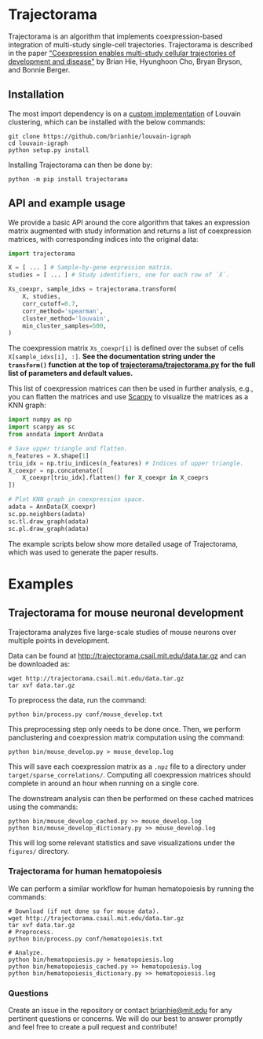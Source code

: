 
# Trajectorama

Trajectorama is an algorithm that implements coexpression-based integration of multi-study single-cell trajectories. Trajectorama is described in the paper ["Coexpression enables multi-study cellular trajectories of development and disease"](https://www.biorxiv.org/content/10.1101/719088v1) by Brian Hie, Hyunghoon Cho, Bryan Bryson, and Bonnie Berger.

## Installation

The most import dependency is on a [custom implementation](https://github.com/brianhie/louvain-igraph) of Louvain clustering, which can be installed with the below commands:
```
git clone https://github.com/brianhie/louvain-igraph
cd louvain-igraph
python setup.py install
```
Installing Trajectorama can then be done by:
```
python -m pip install trajectorama
```

## API and example usage

We provide a basic API around the core algorithm that takes an expression matrix augmented with study information and returns a list of coexpression matrices, with corresponding indices into the original data:
```python
import trajectorama

X = [ ... ] # Sample-by-gene expression matrix.
studies = [ ... ] # Study identifiers, one for each row of `X`.

Xs_coexpr, sample_idxs = trajectorama.transform(
    X, studies,
    corr_cutoff=0.7,
    corr_method='spearman',
    cluster_method='louvain',
    min_cluster_samples=500,
)
```

The coexpression matrix `Xs_coexpr[i]` is defined over the subset of cells `X[sample_idxs[i], :]`. **See the documentation string under the `transform()` function at the top of [trajectorama/trajectorama.py](trajectorama/trajectorama.py) for the full list of parameters and default values.**

This list of coexpression matrices can then be used in further analysis, e.g., you can flatten the matrices and use [Scanpy](https://scanpy.readthedocs.io/) to visualize the matrices as a KNN graph:
```python
import numpy as np
import scanpy as sc
from anndata import AnnData

# Save upper triangle and flatten.
n_features = X.shape[1]
triu_idx = np.triu_indices(n_features) # Indices of upper triangle.
X_coexpr = np.concatenate([
    X_coexpr[triu_idx].flatten() for X_coexpr in X_coeprs
])

# Plot KNN graph in coexpression space.
adata = AnnData(X_coexpr)
sc.pp.neighbors(adata)
sc.tl.draw_graph(adata)
sc.pl.draw_graph(adata)

```

The example scripts below show more detailed usage of Trajectorama, which was used to generate the paper results.

# Examples

## Trajectorama for mouse neuronal development

Trajectorama analyzes five large-scale studies of mouse neurons over multiple points in development.

Data can be found at http://trajectorama.csail.mit.edu/data.tar.gz and can be downloaded as:
```
wget http://trajectorama.csail.mit.edu/data.tar.gz
tar xvf data.tar.gz
```

To preprocess the data, run the command:
```
python bin/process.py conf/mouse_develop.txt
```
This preprocessing step only needs to be done once. Then, we perform panclustering and coexpression matrix computation using the command:
```
python bin/mouse_develop.py > mouse_develop.log
```
This will save each coexpression matrix as a `.npz` file to a directory under `target/sparse_correlations/`. Computing all coexpression matrices should complete in around an hour when running on a single core.

The downstream analysis can then be performed on these cached matrices using the commands:
```
python bin/mouse_develop_cached.py >> mouse_develop.log
python bin/mouse_develop_dictionary.py >> mouse_develop.log
```
This will log some relevant statistics and save visualizations under the `figures/` directory.


### Trajectorama for human hematopoiesis

We can perform a similar workflow for human hematopoiesis by running the commands:
```
# Download (if not done so for mouse data).
wget http://trajectorama.csail.mit.edu/data.tar.gz
tar xvf data.tar.gz
# Preprocess.
python bin/process.py conf/hematopoiesis.txt

# Analyze.
python bin/hematopoiesis.py > hematopoiesis.log
python bin/hematopoiesis_cached.py >> hematopoiesis.log
python bin/hematopoiesis_dictionary.py >> hematopoiesis.log
```

### Questions

Create an issue in the repository or contact brianhie@mit.edu for any pertinent questions or concerns. We will do our best to answer promptly and feel free to create a pull request and contribute!
